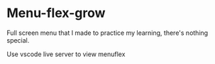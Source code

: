 # Menu-flex-grow
Full screen menu that I made to practice my learning, there's nothing special.

Use vscode live server to view menuflex
